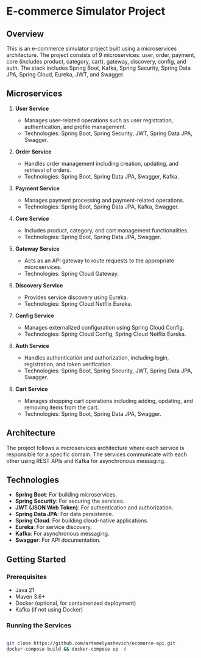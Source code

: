 # E-commerce Simulator Project

## Overview

This is an e-commerce simulator project built using a microservices architecture. The project consists of 9 microservices: user, order, payment, core (includes product, category, cart), gateway, discovery, config, and auth. The stack includes Spring Boot, Kafka, Spring Security, Spring Data JPA, Spring Cloud, Eureka, JWT, and Swagger.

## Microservices

1. **User Service**
    - Manages user-related operations such as user registration, authentication, and profile management.
    - Technologies: Spring Boot, Spring Security, JWT, Spring Data JPA, Swagger.

2. **Order Service**
    - Handles order management including creation, updating, and retrieval of orders.
    - Technologies: Spring Boot, Spring Data JPA, Swagger, Kafka.

3. **Payment Service**
    - Manages payment processing and payment-related operations.
    - Technologies: Spring Boot, Spring Data JPA, Kafka, Swagger.

4. **Core Service**
    - Includes product, category, and cart management functionalities.
    - Technologies: Spring Boot, Spring Data JPA, Swagger.

5. **Gateway Service**
    - Acts as an API gateway to route requests to the appropriate microservices.
    - Technologies: Spring Cloud Gateway.

6. **Discovery Service**
    - Provides service discovery using Eureka.
    - Technologies: Spring Cloud Netflix Eureka.

7. **Config Service**
    - Manages externalized configuration using Spring Cloud Config.
    - Technologies: Spring Cloud Config, Spring Cloud Netflix Eureka.

8. **Auth Service**
    - Handles authentication and authorization, including login, registration, and token verification.
    - Technologies: Spring Boot, Spring Security, JWT, Spring Data JPA, Swagger.

9. **Cart Service**
    - Manages shopping cart operations including adding, updating, and removing items from the cart.
    - Technologies: Spring Boot, Spring Data JPA, Swagger.

## Architecture

The project follows a microservices architecture where each service is responsible for a specific domain. The services communicate with each other using REST APIs and Kafka for asynchronous messaging.

## Technologies

- **Spring Boot**: For building microservices.
- **Spring Security**: For securing the services.
- **JWT (JSON Web Token)**: For authentication and authorization.
- **Spring Data JPA**: For data persistence.
- **Spring Cloud**: For building cloud-native applications.
- **Eureka**: For service discovery.
- **Kafka**: For asynchronous messaging.
- **Swagger**: For API documentation.

## Getting Started

### Prerequisites

- Java 21
- Maven 3.6+
- Docker (optional, for containerized deployment)
- Kafka (if not using Docker)

### Running the Services

   ```sh
   
   git clone https://github.com/artemelyashevich/ecomerce-api.git
   docker-compose build && docker-compose up -d 
   ```